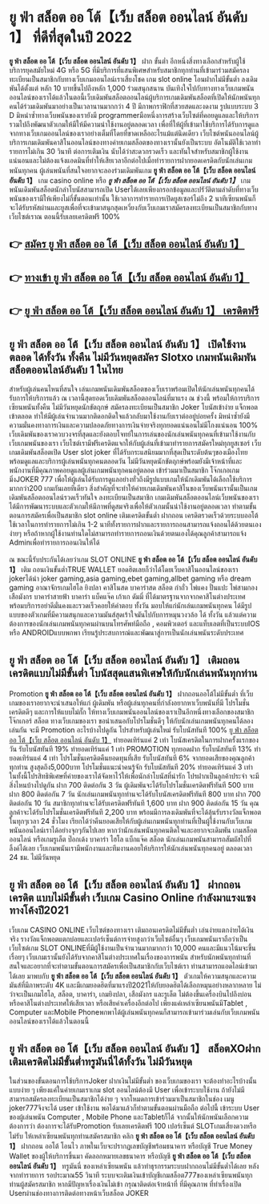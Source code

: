 # ยู ฟ่า สล็อต ออ โต้【เว็บ สล็อต ออนไลน์ อันดับ 1】  ที่ดีที่สุดในปี 2022

**ยู ฟ่า สล็อต ออ โต้【เว็บ สล็อต ออนไลน์ อันดับ 1】** ฝาก ขั้นต่ำ  อีกหนึ่งสิ่งทางเลือกสำหรับผู้ใช้บริการยุคสมัยใหม่ 4G หรือ 5G ที่มีบริการที่แสนพิเศษสำหรับสมาชิกทุกท่านที่เข้ามาร่วมสมัครลงทะเบียนเป็นสมาชิกกับทางเว็บเกมออนไลน์เราเสี่ยงโชค เกม slot online โอนฝากไม่มีขั้นต่ำ ลงเดิมพันได้ตั้งแต่ หลัก 10 บาทขึ้นไปถึงหลัก 1,000 ร่วมสนุกสนาน บันเทิงใจไปกับทางทางเว็บเกมพนันออนไลน์ของเราได้แล้วในตอนี้เว็บเดิมพันสล็อตออนไลน์ผู้บริการเกมเดิมพันสล็อตที่เปิดให้นักพนันทุกคนได้ร่วมเดิมพันมาอย่างเป็นเวลานานมากกว่า 4 ปี มีภาพกราฟิกที่สวยสดและงดงาม รูปแบบระบบ 3 D
มิหนำซ้ำทางเว็บพนันของเรายังมี programmerมือหนึ่งการสร้างเว็บไซต์ที่คอยดูแลและให้บริการ  รวมไปถึงพัฒนาตัวเกมให้มีให้มีความน่าใช้งานอยู่ตลอดเวลา เพื่อที่ให้ผู้ที่เข้ามาใช้บริการได้รับการดูแลจากทางเว็บเกมออนไลน์ของเราอย่างเต็มที่โดยที่ขาดเหลืออะไรแม้แต่นิดเดียว เว็บไซต์พนันออนไลน์ผู้บริการเกมเดิมพันคาสิโนออนไลน์ของทางค่ายเกมสล็อตของทางเรานั้นยังเป็นระบบ อัตโนมัติใช้เวลาทำรายการไม่เกิน 30 วินาที ต่อการเติมเงิน นับได้ว่าสะดวกรวดเร็ว และทันใจสำหรับสมาชิกผู้ใช้งานแน่นอนและไม่ต้องแจ้งแอดมินที่ทำให้เสียเวลาอีกต่อไปเมื่อทำรายการฝากยอดเครดิตกับนักเล่นเกมพนันทุกคน
ผู้เล่นพนันที่สนใจอยากจะลองร่วมเดิมพันเกม **ยู ฟ่า สล็อต ออ โต้【เว็บ สล็อต ออนไลน์ อันดับ 1】** เกม casino online หรือ ***ยู ฟ่า สล็อต ออ โต้【เว็บ สล็อต ออนไลน์ อันดับ 1】*** เกมพนันเดิมพันสล็อตนักล่าโบนัสสามารถเปิด Userได้เลยเพียงกรอกข้อมูลและปรัวัติตามลำดับที่ทางเว็บพนันของเรามีให้เพียงไม่กี่ขั้นตอนเท่านั้น ใช้เวลาการทำรายการเปิดยูสเซอร์ไม่ถึง 2 นาทีเซียนพนันก็จะได้รับรหัสผ่านและยูสเพื่อที่จะเข้ามาสนุกสุดเหวี่ยงกับเว็บเกมเราสมัครลงทะเบียนเป็นสมาชิกกับทางเว็บไซต์เราณ ตอนนี้รับเลยเครดิตฟรี 100%

## 👉 [สมัคร ยู ฟ่า สล็อต ออ โต้【เว็บ สล็อต ออนไลน์ อันดับ 1】](https://archa888.com/)
## 👉 [ทางเข้า ยู ฟ่า สล็อต ออ โต้【เว็บ สล็อต ออนไลน์ อันดับ 1】](https://archa888.com/)
## 👉 [ยู ฟ่า สล็อต ออ โต้【เว็บ สล็อต ออนไลน์ อันดับ 1】 เครดิตฟรี](https://archa888.com/)

## ยู ฟ่า สล็อต ออ โต้【เว็บ สล็อต ออนไลน์ อันดับ 1】 เปิดใช้งานตลอด ได้ทั้งวัน ทั้งคืน ไม่มีวันหยุดสมัคร Slotxo เกมพนันเดิมพันสล็อตออนไลน์อันดับ 1 ในไทย

สำหรับผู้เล่นคนไหนที่สนใจ เล่นเกมพนันเดิมพันสล็อตของเว็บเราพร้อมเปิดให้นักเล่นพนันทุกคนได้รับการให้บริการแล้ว ณ เวลานี้สุดยอดเว็บเดิมพันสล็อตออนไลน์ที่มาแรง ณ ช่วงนี้ พร้อมให้การบริการเซียนพนันทั้งคืน ไม่มีวันหยุดนักขัตฤกษ์ สมัครลงทะเบียนเป็นสมาชิก Joker โบนัสเข้าง่าย แจ็กพอตเข้าตลอด ทำให้มีผู้เล่นจำนวนมากติดอกติดใจแล้วกลับมาใช้งานกับเราต่ออยู่บ่อยครั้ง มิหนำซ้ำยังมีความมั่นคงทางการเงินและความปลอดภัยทางการเงินจ่ายจริงทุกยอดแน่นอนไม่มีโกงแน่นอน 100% เว็บเดิมพันของเราควบวงจรที่สุดและยังตอบโจทย์ในการเล่นของนักเล่นพนันทุกคนที่เข้ามาใช้งานกับเว็บเกมพนันของเรา
เว็บไซต์เรามีฟรีเครดิตแจกให้กับผู้เล่นที่เข้ามาทำรายการสมัครใหม่ทุกยูสเซอร์ เว็บเกมเดิมพันสล็อตเปิด User slot joker ที่ได้รับกระแสนิยมมากที่สุดเป็นระดับต้นๆของเมืองไทย พร้อมดูแลและบริการผู้เล่นพนันทุกคนตลอดวัน ไม่มีวันหยุดนักขัตฤกษ์พร้อมยังมีเจ้าหน้าที่และพนักงานที่มีคุณภาพคอยดูแลผู้เล่นเกมพนันทุกคนอยู่ตลอด เข้าร่วมมาเป็นสมาชิก โจ๊กเกอเกมมิ่งJOKER 777 เพื่อให้ผู้เล่นได้รับการดูแลอย่างทั่วถึงมีรูปแบบเกมให้นักเดิมพันได้เลือกใช้บริการมากกว่า200 เกมกันเลยทีเดียว
สิ่งสำคัญที่จะทำให้ค่ายเกมเดิมพันคาสิโนของเว็บพนันเรานั้นเป็นเกมเดิมพันสล็อตออนไลน์รวดเร็วทันใจ ลงทะเบียนเป็นสมาชิก  เกมเดิมพันสล็อตออนไลน์เว็บพนันของเราได้มีการพัฒนาระบบและตัวเกมให้มีภาพที่ดูสมจริงเพื่อให้ตัวเกมนั้นน่าใช้งานอยู่ตลอดเวลา ทำตามขั้นตอนการสมัครเพื่อเป็นสมาชิก slot online เติมเครดิตขั้นต่ำ ฝากถอน เครดิตรวดเร็วด้วยระบบออโต้ ใช้เวลาในการทำรายการไม่เกิน 1-2 นาทีทั้งรายการฝากและรายการถอนสามารถแจ้งถอนได้ด้วยตนเองง่ายๆ หรือถ้าหากผู้ใช้งานท่านใดไม่สามารถทำรายการถอนเงินด้วยตนเองได้คุณลูกค้าสามารถแจ้ง Adminเพื่อทำรายการถอนเงินให้ได้

ณ ขณะนี้รับประกันได้เลยว่าเกม SLOT ONLINE  **ยู ฟ่า สล็อต ออ โต้【เว็บ สล็อต ออนไลน์ อันดับ 1】** เติม ถอนเงินขั้นต่ำTRUE WALLET ยอดฮิตเลยก็ว่าได้โดยเว็บคาสิโนออนไลน์ของเรา jokerได้นำ  joker gaming,asia gaming,ebet gaming,allbet gaming หรือ dream gaming อาณาจักรเกมไฮโล ยิงปลา คาสิโนสด บาคาร่าสด สล็อต กำถั่ว ไพ่แคง ปั่นแปะ ไพ่สามกอง เสือมังกร บาคาร่าสายฟ้า บาคาร่า แบ็คแจ๊ค เก้าเก ดัมมี่ ที่ได้มาตรฐานจากจากคาสิโนต่างประเทศ พร้อมบริการอย่าดีมั่นคงและรวดเร็วคอยให้คำตอบ ทั้งวัน มอบให้แก่นักเล่นเกมพนันทุกคน ได้มีรูปแบบของตัวเกมที่มีความสนุกและความมันส์สุดเร้าใจมันไปกับการหมุนวงวล้อ ได้ ทั้งวัน แล้วแต่ความต้องการของนักเล่นเกมพนันทุกคนผ่านบนโทรศัพท์มือถือ , คอมพิวเตอร์ และแท็บเลตที่เป็นระบบIOS หรือ ANDROIDแบบพกพา เรียนรู้ประสบการณ์และพัฒนาสู่การเป็นนักเล่นพนันระดับประเทศ

## ยู ฟ่า สล็อต ออ โต้【เว็บ สล็อต ออนไลน์ อันดับ 1】 เติมถอน เครดิตแบบไม่มีขั้นต่ำ โบนัสสุดแสนพิเศษให้กับนักเล่นพนันทุกท่าน

 Promotion  **ยู ฟ่า สล็อต ออ โต้【เว็บ สล็อต ออนไลน์ อันดับ 1】** ฝากถอนออโต้ไม่มีขั้นต่ำ ที่เว็บเกมของเราอยากจะนำเสนอให้แก่  ผู้เดิมพัน หรือผู้เล่นทุกคนที่กำลังอยากหาเว็บพนันที่มี โปรโมชั่นเครดิตดีๆ และการให้แบบไม่กั๊ก ให้ทางเว็บเกมพนันออนไลน์ของเราเป็นอีกหนึ่งทางเลือกของสมาชิก โจ๊กเกอร์ สล็อต ทางเว็บเกมของเรา ขอนำเสนอกับโปรโมชั่นดีๆ ให้กับนักเล่นเกมพนันทุกคนได้ลองเล่นกัน จะมี Promotion อะไรบ้างไปดูกัน
โปรสำหรับผู้เล่นใหม่ รับโบนัสทันที 100% [ยู ฟ่า สล็อต ออ โต้【เว็บ สล็อต ออนไลน์ อันดับ 1】](https://archa888.com/) ทำยอดเทิร์นแค่ 2 เท่า
โบนัสเครดิตในการฝากครั้งแรกของวัน รับโบนัสทันที 19% ทำยอดเทิร์นแค่ 1 เท่า
 PROMOTION ทุกยอดฝาก รับโบนัสทันที 13% ทำยอดเทิร์นแค่ 4 เท่า
โปรโมชั่นเครดิตคืนยอดทุนที่เสีย รับโบนัสทันที 6% จากยอดเสียของคุณลูกค้าทุกท่าน สูงสุดถึง5,000บาท
โปรโมชั่นแนะนำคนรู้จัก รับโบนัสทันที 20% ทำยอดเทิร์นแค่ 3 เท่า
ในทั้งนี้โปรสิทธิพิเศษที่ค่ายของเราได้จัดหาไว้ให้เพื่อนักล่าโบนัสที่น่ารัก โปรฝากเป็นลูกค้าประจำ จะมีสิ่งไหนบ้างไปดูกัน
ฝาก 700 ติดต่อกัน 3 วัน ผู้เดิมพันจะได้รับโปรโมชั่นเครดิตฟรีทันที 500 บาท
ฝาก 800 ติดต่อกัน 7 วัน นักเล่นเกมพนันทุกท่านจะได้รับโบนัสเครดิตฟรีทันที 800 บาท
ฝาก 700 ติดต่อกัน 10 วัน สมาชิกทุกท่านจะได้รับเครดิตฟรีทันที 1,600 บาท
ฝาก 900 ติดต่อกัน 15 วัน คุณลูกค้าจะได้รับโปรโมชั่นเครดิตฟรีทันที 2,200 บาท
พร้อมมีการลงเดิมพันที่จะได้ลุ้นรับรางวัลแจ็กพอตในทุกๆเวลา 24 ชั่วโมง เรียกได้ว่าคืนยอดเสียให้กับผู้เล่นเกมพนันทุกท่านที่เป็นผู้ใช้งานกับเว็บเกมพนันออนไลน์เราได้อย่างจุกๆกันไปเลย หากว่านักเล่นพนันทุกคนติดใจและอยากจะเดิมพัน เกมสล็อตออนไลน์ หรือเกมรูเล็ต  ป๊อกเด้ง บาคาร่า ไฮโล แบ็กแจ๊ค สล็อต นักเล่นเกมพนันสามารถสัมผัสไปที่ลิ้งค์ได้เลย เว็บเกมพนันเรามีพนักงานและทีมงานคอยให้บริการให้นักเล่นพนันทุกคนอยู่ ตลอดเวลา 24 ชม. ไม่มีวันหยุด

## ยู ฟ่า สล็อต ออ โต้【เว็บ สล็อต ออนไลน์ อันดับ 1】 ฝากถอนเครดิต แบบไม่มีขั้นต่ำ  เว็บเกม  Casino Online กำลังมาแรงแซงทางโค้งปี2021

เว็บเกม CASINO ONLINE เว็บไซต์ของทางเรา เติมถอนเครดิตไม่มีขั้นต่ำ เล่นง่ายแตกง่ายได้เงินจริง รางวัลแจ็กพอตแตกบ่อยและเปอร์เซ็นต์การจ่ายสูงกว่าเว็บไซต์อื่นๆ เว็บเกมพนันเราถือว่าเป็น เว็บไซต์เกม SLOT ONLINEที่มีผู้ใช้งานเป็นจำนวนมากมากกว่า 10,000 คนและมีแนวโน้มจะขึ้นเรื่อยๆ เว็บเกมเรานั้นยังได้รับจากคาสิโนต่างประเทศในเรื่องของการพนัน สำหรับนักพนันทุกท่านที่สนใจและอยากที่จะทำตามขั้นตอนการสมัครเพื่อเป็นสมาชิกกับเว็บไซต์เรา ท่านสามารถแอดไลน์เข้ามาได้เลย
	มาพบกับ **ยู ฟ่า สล็อต ออ โต้【เว็บ สล็อต ออนไลน์ อันดับ 1】** ตัวเกมให้ความสนุกและความมันส์ที่มีภาพระดับ 4K และมีเกมยอดฮิตที่มาแรงปี2021ให้กับยอดฮิตได้เลือกหมุนอย่างหลากหลาย  ไม่ว่าจะเป็นเกมไฮโล, สล็อต, บาคาร่า, เกมยิงปลา, เสือมังกร และรูเล็ต ไม่ต้องขึ้นเครื่องบินไปถึงบ่อนหรือคาสิโนต่างประเทศให้เสียเวลา หรือเสียค่าเครื่องอีกต่อไป เพียงแค่เหล่าเซียนพนันมีTablet , Computer และMobile Phoneพกพาได้ผู้เล่นพนันทุกคนก็สามารถเข้ามาร่วมเล่นกับเว็บเกมพนันออนไลน์ของเราได้แล้วในตอนนี้

## ยู ฟ่า สล็อต ออ โต้【เว็บ สล็อต ออนไลน์ อันดับ 1】 สล็อตXOฝากเติมเครดิตไม่มีขั้นต่ำทรูมันนี่ได้ทั้งวัน ไม่มีวันหยุด

ในส่วนของขั้นตอนการใช้บริการJoker ฝากเงินไม่มีขั้นต่ำ ของเว็บเกมของเรา จะต้องทำอะไรบ้างนั้น แบบง่าย ๆ เพียงแค่ในค่ายเกมเราเกม slot ออนไลน์ต้องมี User เพื่อเข้าระบบใช้งาน ถ้ายังไม่มีสามารถสมัครลงทะเบียนเป็นสมาชิกได้ง่าย ๆ จากโหมดการเข้าร่วมมาเป็นสมาชิกในช่อง เมนู joker777จึงจะได้ user เข้าใช้งาน พอได้มาแล้วก็ทำตามขั้นตอนผ่านมือถือ ต่อไปนี้
เข้าระบบ User  ของผู้เล่นพนัน Computer , Mobile Phone และTabletก็ได้
จากนั้นให้นักพนันเลือกความต้องการว่า ต้องการจะได้รับPromotion รับเลยเครดิตฟรี 100 เปอร์เซ็นต์ SLOTเกมเสี่ยงดวงหรือไม่รับ
ให้เหล่าเซียนพนันทุกท่านสมัครสมาชิก คลิก **ยู ฟ่า สล็อต ออ โต้【เว็บ สล็อต ออนไลน์ อันดับ 1】** ฝากถอน ออโต้ โอนไว ภาพในเว็บจะปรากฏเลขบัญชีพร้อมธนาคาร หรือบัญชี True Money Wallet ของผู้ให้บริการขึ้นมา
คัดลอกหมายเลขธนาคาร หรือบัญชี **ยู ฟ่า สล็อต ออ โต้【เว็บ สล็อต ออนไลน์ อันดับ 1】** ทรูมันนี่ ของเหล่าเซียนพนัน แล้วทำธุรกรรมระบบฝากถอนไม่มีขั้นต่ำได้เลย
หลังจากทำรายการ รอประมาณ55 วินาที ระบบจะเติมเงินเข้าบัญชีเกมสล็อต777ของเหล่าเซียนพนันทุกท่านผู้สมัครสมาชิก
หากมีปัญหาเรื่องเงินไม่เข้า กรุณาติดต่อเจ้าหน้าที่ ที่มีคุณภาพ ที่ทำเรื่องเปิด Userผ่านช่องทางการติดต่อทางหน้าเว็บสล็อต JOKER


